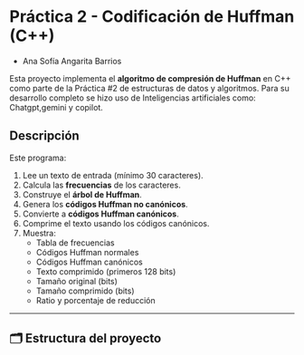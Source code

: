 # Práctica 2 - Codificación de Huffman (C++)
- Ana Sofía Angarita Barrios
  
Esta proyecto implementa el **algoritmo de compresión de Huffman** en C++ como parte de la Práctica #2 de estructuras de datos y algoritmos. Para su desarrollo completo se hizo uso de
Inteligencias artificiales como: Chatgpt,gemini y copilot.

## Descripción
Este programa:
1. Lee un texto de entrada (mínimo 30 caracteres).
2. Calcula las **frecuencias** de los caracteres.
3. Construye el **árbol de Huffman**.
4. Genera los **códigos Huffman no canónicos**.
5. Convierte a **códigos Huffman canónicos**.
6. Comprime el texto usando los códigos canónicos.
7. Muestra:
   - Tabla de frecuencias  
   - Códigos Huffman normales  
   - Códigos Huffman canónicos  
   - Texto comprimido (primeros 128 bits)  
   - Tamaño original (bits)  
   - Tamaño comprimido (bits)  
   - Ratio y porcentaje de reducción  
---

## 🗂️ Estructura del proyecto

